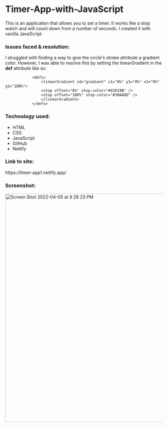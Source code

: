# Timer-App-with-JavaScript

This is an application that allows you to set a timer. It works like a stop watch and will count down from a number of seconds. I created it with vanilla JavaScript.

<h3>Issues faced & resolution:</h3>
I struggled with finding a way to give the circle's stroke attribute a gradient color. However, I was able to resolve this by setting the linearGradient in the <b>def</b> attribute like so:

                <defs>
                    <linearGradient id="gradient" x1="0%" y1="0%" x2="0%" y2="100%">
                    <stop offset="0%" stop-color="#43919B" />
                    <stop offset="100%" stop-color="#30AADD" />
                    </linearGradient>
                </defs>

<h3>Technology used:</h3>

- HTML
- CSS
- JavaScript
- GitHub
- Netlify

<h3>Link to site:</h3>
https://timer-app1.netlify.app/

<h3>Screenshot:</h3>
<img width="729" alt="Screen Shot 2022-04-05 at 9 28 23 PM" src="https://user-images.githubusercontent.com/40691059/161817490-6f4f54de-6234-4c1e-a119-f24f332aa2d5.png">
